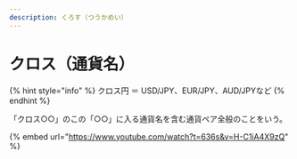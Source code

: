 ```yaml
---
description: くろす（つうかめい）
---
```


# クロス（通貨名）

{% hint style="info" %}
&#x20;クロス円 ＝ USD/JPY、EUR/JPY、AUD/JPYなど
{% endhint %}

「クロス○○」のこの「○○」に入る通貨名を含む通貨ペア全般のことをいう。



{% embed url="https://www.youtube.com/watch?t=636s&v=H-C1iA4X9zQ" %}

